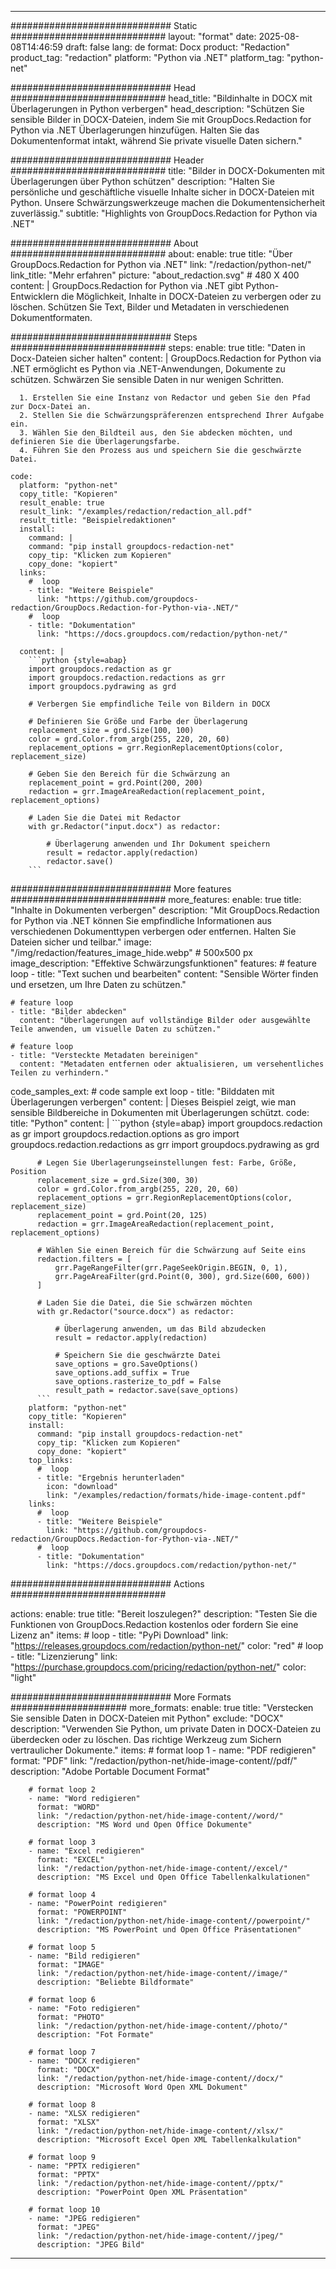 
---
############################# Static ############################
layout: "format"
date:  2025-08-08T14:46:59
draft: false
lang: de
format: Docx
product: "Redaction"
product_tag: "redaction"
platform: "Python via .NET"
platform_tag: "python-net"

############################# Head ############################
head_title: "Bildinhalte in DOCX mit Überlagerungen in Python verbergen"
head_description: "Schützen Sie sensible Bilder in DOCX-Dateien, indem Sie mit GroupDocs.Redaction for Python via .NET Überlagerungen hinzufügen. Halten Sie das Dokumentenformat intakt, während Sie private visuelle Daten sichern."

############################# Header ############################
title: "Bilder in DOCX-Dokumenten mit Überlagerungen über Python schützen" 
description: "Halten Sie persönliche und geschäftliche visuelle Inhalte sicher in DOCX-Dateien mit Python. Unsere Schwärzungswerkzeuge machen die Dokumentensicherheit zuverlässig."
subtitle: "Highlights von GroupDocs.Redaction for Python via .NET" 

############################# About ############################
about:
    enable: true
    title: "Über GroupDocs.Redaction for Python via .NET"
    link: "/redaction/python-net/"
    link_title: "Mehr erfahren"
    picture: "about_redaction.svg" # 480 X 400
    content: |
       GroupDocs.Redaction for Python via .NET gibt Python-Entwicklern die Möglichkeit, Inhalte in DOCX-Dateien zu verbergen oder zu löschen. Schützen Sie Text, Bilder und Metadaten in verschiedenen Dokumentformaten.

############################# Steps ############################
steps:
    enable: true
    title: "Daten in Docx-Dateien sicher halten"
    content: |
      GroupDocs.Redaction for Python via .NET ermöglicht es Python via .NET-Anwendungen, Dokumente zu schützen. Schwärzen Sie sensible Daten in nur wenigen Schritten.
      
      1. Erstellen Sie eine Instanz von Redactor und geben Sie den Pfad zur Docx-Datei an.
      2. Stellen Sie die Schwärzungspräferenzen entsprechend Ihrer Aufgabe ein.
      3. Wählen Sie den Bildteil aus, den Sie abdecken möchten, und definieren Sie die Überlagerungsfarbe.
      4. Führen Sie den Prozess aus und speichern Sie die geschwärzte Datei.
   
    code:
      platform: "python-net"
      copy_title: "Kopieren"
      result_enable: true
      result_link: "/examples/redaction/redaction_all.pdf"
      result_title: "Beispielredaktionen"
      install:
        command: |
        command: "pip install groupdocs-redaction-net"
        copy_tip: "Klicken zum Kopieren"
        copy_done: "kopiert"
      links:
        #  loop
        - title: "Weitere Beispiele"
          link: "https://github.com/groupdocs-redaction/GroupDocs.Redaction-for-Python-via-.NET/"
        #  loop
        - title: "Dokumentation"
          link: "https://docs.groupdocs.com/redaction/python-net/"
          
      content: |
        ```python {style=abap}
        import groupdocs.redaction as gr
        import groupdocs.redaction.redactions as grr
        import groupdocs.pydrawing as grd

        # Verbergen Sie empfindliche Teile von Bildern in DOCX

        # Definieren Sie Größe und Farbe der Überlagerung
        replacement_size = grd.Size(100, 100)
        color = grd.Color.from_argb(255, 220, 20, 60)
        replacement_options = grr.RegionReplacementOptions(color, replacement_size)

        # Geben Sie den Bereich für die Schwärzung an
        replacement_point = grd.Point(200, 200)
        redaction = grr.ImageAreaRedaction(replacement_point, replacement_options)
                
        # Laden Sie die Datei mit Redactor
        with gr.Redactor("input.docx") as redactor:

            # Überlagerung anwenden und Ihr Dokument speichern
            result = redactor.apply(redaction)
            redactor.save()
        ```            


############################# More features ############################
more_features:
  enable: true
  title: "Inhalte in Dokumenten verbergen"
  description: "Mit GroupDocs.Redaction for Python via .NET können Sie empfindliche Informationen aus verschiedenen Dokumenttypen verbergen oder entfernen. Halten Sie Dateien sicher und teilbar."
  image: "/img/redaction/features_image_hide.webp" # 500x500 px
  image_description: "Effektive Schwärzungsfunktionen"
  features:
    # feature loop
    - title: "Text suchen und bearbeiten"
      content: "Sensible Wörter finden und ersetzen, um Ihre Daten zu schützen."

    # feature loop
    - title: "Bilder abdecken"
      content: "Überlagerungen auf vollständige Bilder oder ausgewählte Teile anwenden, um visuelle Daten zu schützen."

    # feature loop
    - title: "Versteckte Metadaten bereinigen"
      content: "Metadaten entfernen oder aktualisieren, um versehentliches Teilen zu verhindern."
      
  code_samples_ext:
    # code sample ext loop
    - title: "Bilddaten mit Überlagerungen verbergen"
      content: |
        Dieses Beispiel zeigt, wie man sensible Bildbereiche in Dokumenten mit Überlagerungen schützt.
      code:
        title: "Python"
        content: |
          ```python {style=abap}
          import groupdocs.redaction as gr
          import groupdocs.redaction.options as gro
          import groupdocs.redaction.redactions as grr
          import groupdocs.pydrawing as grd

          # Legen Sie Überlagerungseinstellungen fest: Farbe, Größe, Position
          replacement_size = grd.Size(300, 30)
          color = grd.Color.from_argb(255, 220, 20, 60)
          replacement_options = grr.RegionReplacementOptions(color, replacement_size)
          replacement_point = grd.Point(20, 125)
          redaction = grr.ImageAreaRedaction(replacement_point, replacement_options)

          # Wählen Sie einen Bereich für die Schwärzung auf Seite eins
          redaction.filters = [
              grr.PageRangeFilter(grr.PageSeekOrigin.BEGIN, 0, 1),
              grr.PageAreaFilter(grd.Point(0, 300), grd.Size(600, 600))
          ]

          # Laden Sie die Datei, die Sie schwärzen möchten
          with gr.Redactor("source.docx") as redactor:

              # Überlagerung anwenden, um das Bild abzudecken
              result = redactor.apply(redaction)

              # Speichern Sie die geschwärzte Datei
              save_options = gro.SaveOptions()
              save_options.add_suffix = True
              save_options.rasterize_to_pdf = False
              result_path = redactor.save(save_options)
          ```
        platform: "python-net"
        copy_title: "Kopieren"
        install:
          command: "pip install groupdocs-redaction-net"
          copy_tip: "Klicken zum Kopieren"
          copy_done: "kopiert"
        top_links:
          #  loop
          - title: "Ergebnis herunterladen"
            icon: "download"
            link: "/examples/redaction/formats/hide-image-content.pdf"
        links:
          #  loop
          - title: "Weitere Beispiele"
            link: "https://github.com/groupdocs-redaction/GroupDocs.Redaction-for-Python-via-.NET/"
          #  loop
          - title: "Dokumentation"
            link: "https://docs.groupdocs.com/redaction/python-net/"


############################# Actions ############################

actions:
  enable: true
  title: "Bereit loszulegen?"
  description: "Testen Sie die Funktionen von GroupDocs.Redaction kostenlos oder fordern Sie eine Lizenz an"
  items:
    #  loop
    - title: "PyPi Download"
      link: "https://releases.groupdocs.com/redaction/python-net/"
      color: "red"
        #  loop
    - title: "Lizenzierung"
      link: "https://purchase.groupdocs.com/pricing/redaction/python-net/"
      color: "light"


############################# More Formats #####################
more_formats:
    enable: true
    title: "Verstecken Sie sensible Daten in DOCX-Dateien mit Python"
    exclude: "DOCX"
    description: "Verwenden Sie Python, um private Daten in DOCX-Dateien zu überdecken oder zu löschen. Das richtige Werkzeug zum Sichern vertraulicher Dokumente."
    items: 
        # format loop 1
        - name: "PDF redigieren"
          format: "PDF"
          link: "/redaction/python-net/hide-image-content//pdf/"
          description: "Adobe Portable Document Format"

        # format loop 2
        - name: "Word redigieren"
          format: "WORD"
          link: "/redaction/python-net/hide-image-content//word/"
          description: "MS Word und Open Office Dokumente"
          
        # format loop 3
        - name: "Excel redigieren"
          format: "EXCEL"
          link: "/redaction/python-net/hide-image-content//excel/"
          description: "MS Excel und Open Office Tabellenkalkulationen"

        # format loop 4
        - name: "PowerPoint redigieren"
          format: "POWERPOINT"
          link: "/redaction/python-net/hide-image-content//powerpoint/"
          description: "MS PowerPoint und Open Office Präsentationen"

        # format loop 5
        - name: "Bild redigieren"
          format: "IMAGE"
          link: "/redaction/python-net/hide-image-content//image/"
          description: "Beliebte Bildformate"

        # format loop 6
        - name: "Foto redigieren"
          format: "PHOTO"
          link: "/redaction/python-net/hide-image-content//photo/"
          description: "Fot Formate"

        # format loop 7
        - name: "DOCX redigieren"
          format: "DOCX"
          link: "/redaction/python-net/hide-image-content//docx/"
          description: "Microsoft Word Open XML Dokument"
          
        # format loop 8
        - name: "XLSX redigieren"
          format: "XLSX"
          link: "/redaction/python-net/hide-image-content//xlsx/"
          description: "Microsoft Excel Open XML Tabellenkalkulation"
          
        # format loop 9
        - name: "PPTX redigieren"
          format: "PPTX"
          link: "/redaction/python-net/hide-image-content//pptx/"
          description: "PowerPoint Open XML Präsentation"

        # format loop 10
        - name: "JPEG redigieren"
          format: "JPEG"
          link: "/redaction/python-net/hide-image-content//jpeg/"
          description: "JPEG Bild"


---